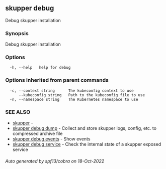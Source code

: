 ## skupper debug

Debug skupper installation

### Synopsis

Debug skupper installation

### Options

```
  -h, --help   help for debug
```

### Options inherited from parent commands

```
  -c, --context string      The kubeconfig context to use
      --kubeconfig string   Path to the kubeconfig file to use
  -n, --namespace string    The Kubernetes namespace to use
```

### SEE ALSO

* [skupper](skupper.md)	 - 
* [skupper debug dump](skupper_debug_dump.md)	 - Collect and store skupper logs, config, etc. to compressed archive file
* [skupper debug events](skupper_debug_events.md)	 - Show events
* [skupper debug service](skupper_debug_service.md)	 - Check the internal state of a skupper exposed service

###### Auto generated by spf13/cobra on 18-Oct-2022
